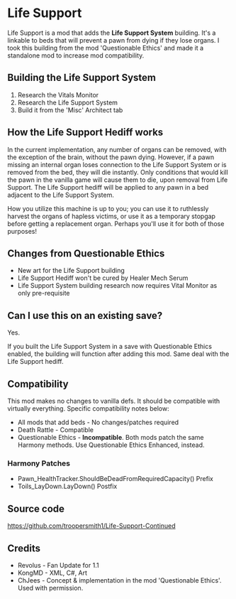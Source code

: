 # Life Support
Life Support is a mod that adds the **Life Support System** building. It's a linkable to beds that will prevent a pawn from dying if they lose organs. I took this building from the mod 'Questionable Ethics' and made it a standalone mod to increase mod compatibility.

## Building the Life Support System
1. Research the Vitals Monitor
2. Research the Life Support System
3. Build it from the 'Misc' Architect tab

## How the Life Support Hediff works
In the current implementation, any number of organs can be removed, with the exception of the brain, without the pawn dying. However, if a pawn missing an internal organ loses connection to the Life Support System or is removed from the bed, they will die instantly. Only conditions that would kill the pawn in the vanilla game will cause them to die, upon removal from Life Support. The Life Support hediff will be applied to any pawn in a bed adjacent to the Life Support System.

How you utilize this machine is up to you; you can use it to ruthlessly harvest the organs of hapless victims, or use it as a temporary stopgap before getting a replacement organ. Perhaps you'll use it for both of those purposes!

## Changes from Questionable Ethics
* New art for the Life Support building
* Life Support Hediff won't be cured by Healer Mech Serum
* Life Support System building research now requires Vital Monitor as only pre-requisite

## Can I use this on an existing save?
Yes. 

If you built the Life Support System in a save with Questionable Ethics enabled, the building will function after adding this mod. Same deal with the Life Support hediff.

## Compatibility
This mod makes no changes to vanilla defs. It should be compatible with virtually everything. Specific compatibility notes below:

* All mods that add beds - No changes/patches required
* Death Rattle - Compatible
* Questionable Ethics - **Incompatible**. Both mods patch the same Harmony methods. Use Questionable Ethics Enhanced, instead.

### Harmony Patches
* Pawn_HealthTracker.ShouldBeDeadFromRequiredCapacity() Prefix
* Toils_LayDown.LayDown() Postfix

## Source code
https://github.com/troopersmith1/Life-Support-Continued

## Credits
* Revolus - Fan Update for 1.1
* KongMD - XML, C#, Art
* ChJees - Concept & implementation in the mod 'Questionable Ethics'. Used with permission.